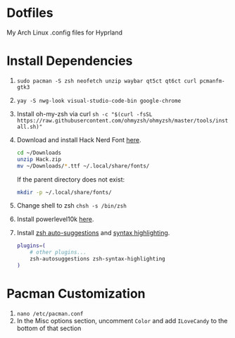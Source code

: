 # Dotfiles
My Arch Linux .config files for Hyprland

# Install Dependencies
1. `sudo pacman -S zsh neofetch unzip waybar qt5ct qt6ct curl pcmanfm-gtk3`
2. `yay -S nwg-look visual-studio-code-bin google-chrome`

3. Install oh-my-zsh via curl `sh -c "$(curl -fsSL https://raw.githubusercontent.com/ohmyzsh/ohmyzsh/master/tools/install.sh)"`

4. Download and install Hack Nerd Font [here](https://www.nerdfonts.com/font-downloads).

    ```sh
    cd ~/Downloads
    unzip Hack.zip
    mv ~/Downloads/*.ttf ~/.local/share/fonts/
    ```

    If the parent directory does not exist:

    ```sh
    mkdir -p ~/.local/share/fonts/
    ```

5. Change shell to zsh `chsh -s /bin/zsh`

6. Install powerlevel10k [here](https://github.com/romkatv/powerlevel10k?tab=readme-ov-file#installation).

7. Install [zsh auto-suggestions](https://github.com/zsh-users/zsh-autosuggestions/blob/master/INSTALL.md) and [syntax highlighting](https://github.com/zsh-users/zsh-syntax-highlighting/blob/master/INSTALL.md).
    ```sh
    plugins=( 
        # other plugins...
        zsh-autosuggestions zsh-syntax-highlighting
    )
    ```

# Pacman Customization

1. `nano /etc/pacman.conf`
2. In the Misc options section, uncomment `Color` and add `ILoveCandy` to the bottom of that section
